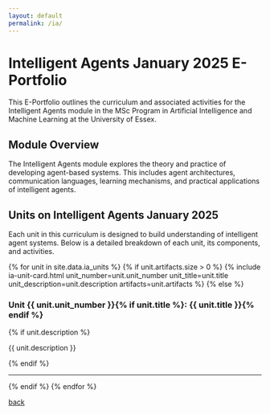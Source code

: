 ```yaml
---
layout: default
permalink: /ia/
---
```


# Intelligent Agents January 2025 E-Portfolio

This E-Portfolio outlines the curriculum and associated activities for the Intelligent Agents module in the MSc Program in Artificial Intelligence and Machine Learning at the University of Essex.

## Module Overview

The Intelligent Agents module explores the theory and practice of developing agent-based systems. This includes agent architectures, communication languages, learning mechanisms, and practical applications of intelligent agents.

## Units on Intelligent Agents January 2025

Each unit in this curriculum is designed to build understanding of intelligent agent systems. Below is a detailed breakdown of each unit, its components, and activities.

{% for unit in site.data.ia_units %}
{% if unit.artifacts.size > 0 %}
{% include ia-unit-card.html
  unit_number=unit.unit_number
  unit_title=unit.title
  unit_description=unit.description
  artifacts=unit.artifacts
%}
{% else %}

<div class="unit-card">
  <h3 id="unit-{{ unit.unit_number }}">Unit {{ unit.unit_number }}{% if unit.title %}: {{ unit.title }}{% endif %}</h3>
  {% if unit.description %}
  <p>{{ unit.description }}</p>
  {% endif %}
</div>
<hr />
{% endif %}
{% endfor %}

[back](./)
